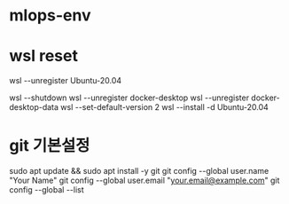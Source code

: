# mlops-env

# wsl reset 

wsl --unregister Ubuntu-20.04

wsl --shutdown
wsl --unregister docker-desktop
wsl --unregister docker-desktop-data
wsl --set-default-version 2
wsl --install -d Ubuntu-20.04

# git 기본설정
sudo apt update && sudo apt install -y git
git config --global user.name "Your Name"
git config --global user.email "your.email@example.com"
git config --global --list
